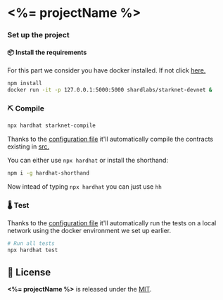 # <%= projectName %>

### Set up the project

#### 📦 Install the requirements
For this part we consider you have docker installed. If not click [here.](https://docs.docker.com/engine/install/)
```bash
npm install
docker run -it -p 127.0.0.1:5000:5000 shardlabs/starknet-devnet &
```

### ⛏️ Compile

```bash
npx hardhat starknet-compile
```
Thanks to the [configuration file](./hardhat.config.js) it'll automatically compile the contracts existing in [src.](./src)

You can either use ``npx hardhat`` or install the shorthand:
```bash
npm i -g hardhat-shorthand
```
Now intead of typing ``npx hardhat`` you can just use ``hh``

### 🌡️ Test

Thanks to the [configuration file](./hardhat.config.js) it'll automatically run the tests on a local network using the docker environment we set up earlier.

```bash
# Run all tests
npx hardhat test
```

## 📄 License


**<%= projectName %>** is released under the [MIT](LICENSE).
